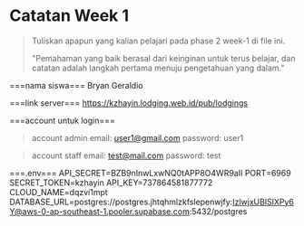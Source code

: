 # Catatan Week 1

> Tuliskan apapun yang kalian pelajari pada phase 2 week-1 di file ini.
>
> "Pemahaman yang baik berasal dari keinginan untuk terus belajar, dan catatan adalah langkah pertama menuju pengetahuan yang dalam."

===nama siswa===
Bryan Geraldio

===link server===
https://kzhayin.lodging.web.id/pub/lodgings

===account untuk login===

> account admin
> email: user1@gmail.com
> password: user1

> account staff
> email: test@mail.com
> password: test

===.env===
API_SECRET=BZB9nInwLxwNQ0tAPP8O4WR9aII
PORT=6969
SECRET_TOKEN=kzhayin
API_KEY=737864581877772
CLOUD_NAME=dqzvi1mpt
DATABASE_URL=postgres://postgres.jhtqhmlzkfslepenwjfy:IzlwjxUBISlXPy6Y@aws-0-ap-southeast-1.pooler.supabase.com:5432/postgres
